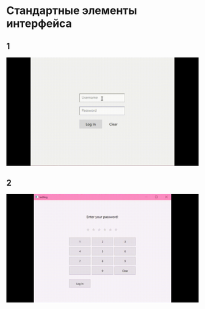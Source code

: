 # Стандартные элементы интерфейса

## 1
![Alt text](1/gif/show.gif)

## 2
![Alt text](2/gif/show.gif)
